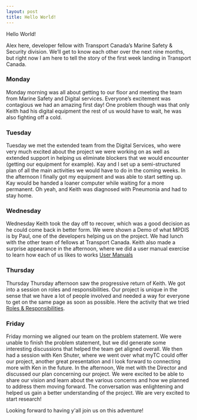 ```yaml
---
layout: post
title: Hello World!
---
```


Hello World!

Alex here, developer fellow with Transport Canada’s Marine Safety & Security division. We’ll get to know each other over the next nine months, but right now I am here to tell the story of the first week landing in Transport Canada.

### Monday

Monday morning was all about getting to our floor and meeting the team from Marine Safety and Digital services. Everyone’s excitement was contagious we had an amazing first day! One problem though was that only Keith had his digital equipment the rest of us would have to wait, he was also fighting off a cold. 

### Tuesday

Tuesday we met the extended team from the Digital Services, who were very much excited about the project we were working on as well as extended support in helping us eliminate blockers that we would encounter (getting our equipment for example). Kay and I set up a semi-structured plan of all the main activities we would have to do in the coming weeks. In the afternoon I finally got my equipment and was able to start setting up. Kay would be handed a loaner computer while waiting for a more permanent. Oh yeah, and Keith was diagnosed with Pneumonia and had to stay home.

### Wednesday

Wednesday Keith took the day off to recover, which was a good decision as he could come back in better form. We were shown a Demo of what MPDIS is by Paul, one of the developers helping us on the project. We had lunch with the other team of fellows at Transport Canada. Keith also made a surprise appearance in the afternoon, where we did a user manual exercise to learn how each of us likes to works [User Manuals](https://qz.com/1046131/writing-a-user-manual-at-work-makes-teams-less-anxious-and-more-productive/)

### Thursday

Thursday
Thursday afternoon saw the progressive return of Keith. We got into a session on roles and responsibilities. Our project is unique in the sense that we have a lot of people involved and needed a way for everyone to get on the same page as soon as possible. Here the activity that we tried [Roles & Responsibilities](https://www.atlassian.com/team-playbook/plays/roles-and-responsibilities).

### Friday

Friday morning we aligned our team on the problem statement. We were unable to finish the problem statement, but we did generate some interesting discussions that helped the team get aligned overall. We then had a session with Ken Shuter, where we went over what myTC could offer our project, another great presentation and I look forward to connecting more with Ken in the future. In the afternoon, We met with the Director and discussed our plan concerning our project. We were excited to be able to share our vision and learn about the various concerns and how we planned to address them moving forward. The conversation was enlightening and helped us gain a better understanding of the project. We are very excited to start research!

Looking forward to having y'all join us on this adventure!